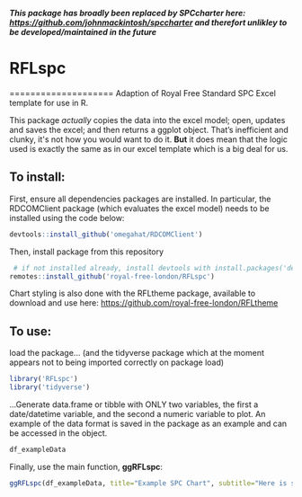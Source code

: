 ***This package has broadly been replaced by SPCcharter here: https://github.com/johnmackintosh/spccharter and therefort unlikley to be developed/maintained in the future***




# RFLspc
====================
Adaption of Royal Free Standard SPC Excel template for use in R.

This package *actually* copies the data into the excel model; open, updates and saves the excel; and then returns a ggplot object. That’s inefficient and clunky, it's not how you would want to do it. **But** it does mean that the logic used is exactly the same as in our excel template which is a big deal for us.

## To install:
First, ensure all dependencies packages are installed. In particular, the RDCOMClient package (which evaluates the excel model) needs to be installed using the code below:
```r
devtools::install_github('omegahat/RDCOMClient')
```
Then, install package from this repository
```r
 # if not installed already, install devtools with install.packages('devtools')
remotes::install_github('royal-free-london/RFLspc')
```

Chart styling is also done with the RFLtheme package, available to download and use here: https://github.com/royal-free-london/RFLtheme

## To use:

load the package... (and the tidyverse package which at the moment appears not to being imported correctly on package load)
```r
library('RFLspc')
library('tidyverse')
```
...Generate data.frame or tibble with ONLY two variables, the first a date/datetime variable, and the second a numeric variable to plot.
An example of the data format is saved in the package as an example and can be accessed in the object.

```r
df_exampleData
```
Finally, use the main function, **ggRFLspc**:
```r
ggRFLspc(df_exampleData, title="Example SPC Chart", subtitle="Here is some example data")
```

